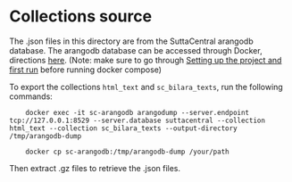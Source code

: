 # Collections source

The .json files in this directory are from the SuttaCentral arangodb database. 
The arangodb database can be accessed through Docker, directions [here](https://github.com/suttacentral/suttacentral?tab=readme-ov-file#15-working-with-arangodb).
(Note: make sure to go through [Setting up the project and first run](https://github.com/suttacentral/suttacentral?tab=readme-ov-file#10-setting-up-the-project-and-first-run)
before running docker compose)

To export the collections `html_text` and `sc_bilara_texts`, run the following commands:

        docker exec -it sc-arangodb arangodump --server.endpoint tcp://127.0.0.1:8529 --server.database suttacentral --collection html_text --collection sc_bilara_texts --output-directory /tmp/arangodb-dump

        docker cp sc-arangodb:/tmp/arangodb-dump /your/path

Then extract .gz files to retrieve the .json files.